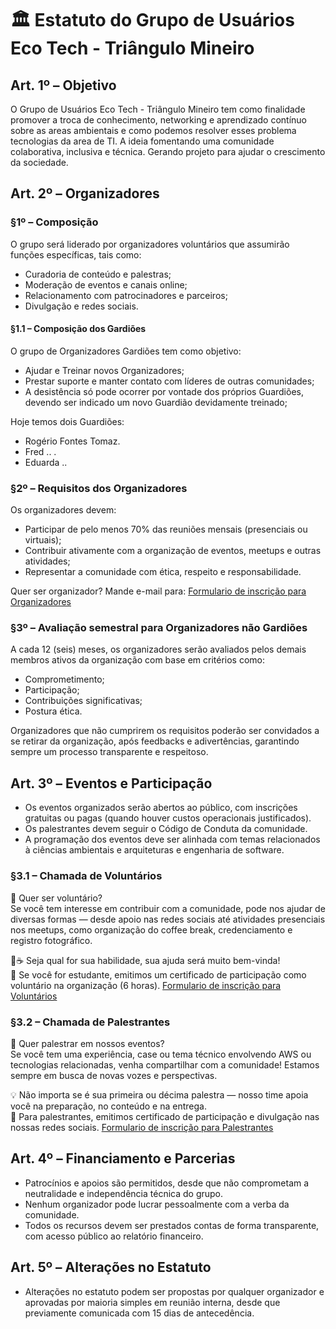 # 🏛️ Estatuto do Grupo de Usuários Eco Tech - Triângulo Mineiro

## Art. 1º – Objetivo

O Grupo de Usuários Eco Tech - Triângulo Mineiro tem como finalidade promover a troca de conhecimento, networking e aprendizado contínuo sobre as areas ambientais e como podemos resolver esses problema tecnologias da area de TI. A ideia fomentando uma comunidade colaborativa, inclusiva e técnica. Gerando projeto para ajudar o crescimento da sociedade.

## Art. 2º – Organizadores

### §1º – Composição

O grupo será liderado por organizadores voluntários que assumirão funções específicas, tais como:

* Curadoria de conteúdo e palestras;
* Moderação de eventos e canais online;
* Relacionamento com patrocinadores e parceiros;
* Divulgação e redes sociais.

#### §1.1 – Composição dos Gardiões

O grupo de Organizadores Gardiões tem como objetivo:

* Ajudar e Treinar novos Organizadores;
* Prestar suporte e manter contato com líderes de outras comunidades;
* A desistência só pode ocorrer por vontade dos próprios Guardiões, devendo ser indicado um novo Guardião devidamente treinado;

Hoje temos dois Guardiões:

* Rogério Fontes Tomaz.
* Fred .. .
* Eduarda ..

### §2º – Requisitos dos Organizadores

Os organizadores devem:

* Participar de pelo menos 70% das reuniões mensais (presenciais ou virtuais);
* Contribuir ativamente com a organização de eventos, meetups e outras atividades;
* Representar a comunidade com ética, respeito e responsabilidade.

Quer ser organizador? Mande e-mail para:
[Formulario de inscrição para Organizadores](https://forms.gle/##)

### §3º – Avaliação semestral para Organizadores não Gardiões

A cada 12 (seis) meses, os organizadores serão avaliados pelos demais membros ativos da organização com base em critérios como:

* Comprometimento;
* Participação;
* Contribuições significativas;
* Postura ética.

Organizadores que não cumprirem os requisitos poderão ser convidados a se retirar da organização, após feedbacks e adivertências, garantindo sempre um processo transparente e respeitoso.

## Art. 3º – Eventos e Participação

* Os eventos organizados serão abertos ao público, com inscrições gratuitas ou pagas (quando houver custos operacionais justificados).
* Os palestrantes devem seguir o Código de Conduta da comunidade.
* A programação dos eventos deve ser alinhada com temas relacionados à ciências ambientais e arquiteturas e engenharia de software.

### §3.1 – Chamada de Voluntários

🎉 Quer ser voluntário?  
Se você tem interesse em contribuir com a comunidade, pode nos ajudar de diversas formas — desde apoio nas redes sociais até atividades presenciais nos meetups, como organização do coffee break, credenciamento e registro fotográfico.

📸☕ Seja qual for sua habilidade, sua ajuda será muito bem-vinda!  
📄 Se você for estudante, emitimos um certificado de participação como voluntário na organização (6 horas).
[Formulario de inscrição para Voluntários](https://forms.gle/##)

### §3.2 – Chamada de Palestrantes

🎤 Quer palestrar em nossos eventos?  
Se você tem uma experiência, case ou tema técnico envolvendo AWS ou tecnologias relacionadas, venha compartilhar com a comunidade! Estamos sempre em busca de novas vozes e perspectivas.

💡 Não importa se é sua primeira ou décima palestra — nosso time apoia você na preparação, no conteúdo e na entrega.  
📄 Para palestrantes, emitimos certificado de participação e divulgação nas nossas redes sociais.
[Formulario de inscrição para Palestrantes](https://forms.gle/##)

## Art. 4º – Financiamento e Parcerias

* Patrocínios e apoios são permitidos, desde que não comprometam a neutralidade e independência técnica do grupo.
* Nenhum organizador pode lucrar pessoalmente com a verba da comunidade.
* Todos os recursos devem ser prestados contas de forma transparente, com acesso público ao relatório financeiro.

## Art. 5º – Alterações no Estatuto

* Alterações no estatuto podem ser propostas por qualquer organizador e aprovadas por maioria simples em reunião interna, desde que previamente comunicada com 15 dias de antecedência.
